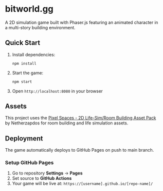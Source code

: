# bitworld.gg

A 2D simulation game built with Phaser.js featuring an animated character in a multi-story building environment.

## Quick Start

1. Install dependencies:
   ```bash
   npm install
   ```

2. Start the game:
   ```bash
   npm start
   ```

3. Open `http://localhost:8080` in your browser

## Assets

This project uses the [Pixel Spaces - 2D Life-Sim/Room Building Asset Pack](https://netherzapdos.itch.io/pixel-spaces) by Netherzapdos for room building and life simulation assets.

## Deployment

The game automatically deploys to GitHub Pages on push to main branch.

### Setup GitHub Pages

1. Go to repository **Settings** → **Pages**
2. Set source to **GitHub Actions**
3. Your game will be live at: `https://[username].github.io/[repo-name]/`